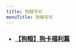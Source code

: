 ```yaml
---
title: 狗粮专栏
menuTitle: 狗粮专栏
---
```


- ### [【狗粮】狗卡福利篇](https://mp.weixin.qq.com/s/b8yigrCJum1etpRcdlMx6g)
